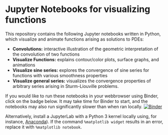 # Jupyter Notebooks for visualizing functions
This repository contains the following Jupyter notebooks written in Python, which visualize and animate functions arising as solutions to PDEs:

* **Convolutions:** interactive illustration of the geometric interpretation of the convolution of two functions
* **Visualize Functions:** explains contour/color plots, surface graphs, and animations
* **Visualize sine series:** explores the convergence of sine series for functions with various smoothness properties
* **Visualize general series:** visualizes the convergence properties of arbitrary series arising in Sturm-Liouville problems.

If you would like to run these notebooks in your webbrowser using Binder, click on the badge below. It may take time for Binder to start, and the notebooks may also run significantly slower than when ran locally.
[![Binder](https://mybinder.org/badge_logo.svg)](https://mybinder.org/v2/gh/sandstede-lab-teaching/Concepts.git/main)

Alternatively, install a JupyterLab with a Python 3 kernel locally using, for instance, [Anaconda](https://www.anaconda.com)). If the command `%matplotlib widget` results in an error, replace it with `%matplotlib notebook`.
